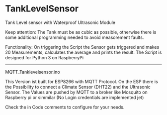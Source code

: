 # TankLevelSensor
Tank Level sensor with Waterproof Ultrasonic Module

Keep attention: 
The Tank must be as cubic as possible, otherwise there is some additional programming needed to avoid measorement faults. 

Functionality:
On triggering the Script the Sensor gets triggered and makes 20 Measurements, calculates the average and prints the result.
The Script is designed for Python 3 on RaspberryPi  

---------------------
MQTT_Tanklevelsensor.ino

This Version ist built for ESP8266 with MQTT Protocol.
On the ESP there is the Possibility to connect a Climate Sensor (DHT22) and the Ultrasonic Sensor.
The Values are pushed by MQTT to a broker like Mosquito on Raspberry pi or simmilar (No Login credentials are implemented jet)

Check the in Code comments to configure for your needs.
